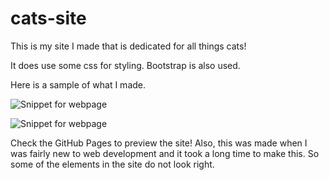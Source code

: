 # cats-site
 
This is my site I made that is dedicated for all things cats!

It does use some css for styling. Bootstrap is also used.

Here is a sample of what I made.

![Snippet for webpage](https://user-images.githubusercontent.com/80812132/151972839-e9f7375c-8e19-4650-bf20-f7b6519866fc.png)

![Snippet for webpage](https://user-images.githubusercontent.com/80812132/151973049-506a6559-b08e-42dc-87e9-5bcac539b029.png)

Check the GitHub Pages to preview the site! Also, this was made when I was fairly new to web development and it took a long time to make this. So some of the elements in the site do not look right.
